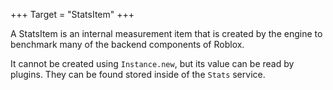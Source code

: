 +++
Target = "StatsItem"
+++

A StatsItem is an internal measurement item that is created by the engine to benchmark many of the backend components of Roblox.It cannot be created using `Instance.new`, but its value can be read by plugins. They can be found stored inside of the `Stats` service.